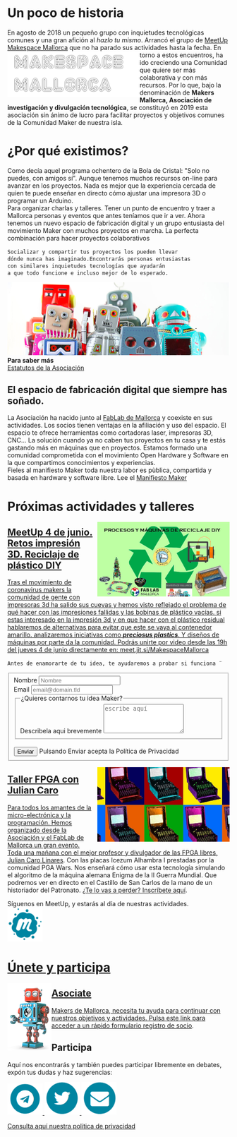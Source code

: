 # Un poco de historia
En agosto de 2018 un pequeño grupo con inquietudes tecnológicas comunes y una gran afición al _hazlo tu mismo_. Arrancó el grupo de [MeetUp Makespace Mallorca](https://www.meetup.com/es-ES/Meetup-de-Startups-de-tecnologia-en-Palma/?_locale=es-ES) que no ha parado sus actividades hasta la fecha. 
<img src="./images/makespacemallorca_logo.png" width="300" align="left" />
En torno a estos encuentros, ha ido creciendo una Comunidad que quiere ser más colaborativa y con más recursos. Por lo que, bajo la denominación de **Makers Mallorca, Asociación de investigación y divulgación tecnológica**, se constituyó en 2019 esta asociación sin ánimo de lucro para facilitar proyectos y objetivos comunes de la Comunidad Maker de nuestra isla. 

# ¿Por qué existimos?
Como decía aquel programa ochentero de la Bola de Cristal: "Solo no puedes, con amigos sí". Aunque tenemos muchos recursos on-line para avanzar en los proyectos. Nada es mejor que la experiencia cercada de quien te puede enseñar en directo cómo ajustar una impresora 3D o programar un Arduino. 
<br>
Para organizar charlas y talleres. Tener un punto de encuentro y traer a Mallorca personas y eventos que antes teníamos que ir a ver. 
Ahora tenemos un nuevo espacio de fabricación digital y un grupo entusiasta del movimiento Maker con muchos proyectos en marcha. La perfecta combinación para hacer proyectos colaborativos

```text
Socializar y compartir tus proyectos los pueden llevar
dónde nunca has imaginado.Encontrarás personas entusiastas 
con similares inquietudes tecnologías que ayudarán
a que todo funcione e incluso mejor de lo esperado.
```
![Branching](https://raw.githubusercontent.com/Makespace-Mallorca/makespacemallorca.github.io/master/images/makespace_banner.png)
**Para saber más**  
[Estatutos de la Asociación](https://github.com/Makespace-Mallorca/Estatutos-Reglamento/blob/master/Estatutos.md)

## El espacio de fabricación digital que siempre has soñado.
La Asociación ha nacido junto al [FabLab de Mallorca](http://fablabmallorca.com/) y coexiste en sus actividades. Los socios tienen ventajas en la afiliación y uso del espacio. El espacio te ofrece herramientas como cortadoras laser, impresoras 3D, CNC… La solución cuando ya no caben tus proyectos en tu casa y te estás gastando más en máquinas que en proyectos.
Estamos formado una comunidad comprometida con el movimiento Open Hardware y Software en la que compartimos conocimientos y experiencias.
<br>
Fieles al manifiesto Maker toda nuestra labor es pùblica, compartida y basada en hardware y software libre. Lee el [Manifiesto Maker](https://github.com/Makespace-Mallorca/makespacemallorca.github.io/blob/master/images/makespacemallorca_manifesto.png?raw=true)

# Próximas actividades y talleres

<a href="https://www.meetup.com/es-ES/makespace-mallorca/"><img src="./images/3DReciclajeDIY.jpg" width="300" align="right" />

## MeetUp 4 de junio. Retos impresión 3D. Reciclaje de plástico DIY
Tras el movimiento de coronavirus makers la comunidad de gente con impresoras 3d ha salido sus cuevas y hemos visto reflejado el problema de qué hacer con las impresiones fallidas y las bobinas de plástico vacías.
si estas interesado en la impresión 3d y en que hacer con el plástico residual hablaremos de alternativas para evitar que este se vaya al contenedor amarillo.
analizaremos iniciativas como _**preciosus plastics**_.
Y diseños de máquinas por parte da la comunidad.
Podrás unirte por video desde las 19h del jueves 4 de junio directamente en: [meet.jit.si/MakespaceMallorca](https://meet.jit.si/MakespaceMallorca)
<br>
```text
Antes de enamorarte de tu idea, te ayudaremos a probar si funciona ¨
```

<form id="fs-frm" name="Nuevas iniciativas MAKERs contra el COVID-19" accept-charset="utf-8" action="https://formspree.io/xknqwkqb" method="POST">
  <fieldset id="fs-frm-inputs">
    <label for="forull-name">Nombre</label>
    <input type="text" name="nombre" id="nombre" placeholder="Nombre" required="">
    <br>
    <label for="email-address">Email</label>
    <input type="email" name="email" id="email" placeholder="email@domain.tld" required="">       
    <br>
    <fieldset class="direccion">
      <legend>¿Quieres contarnos tu idea Maker?</legend>
      <label for="note">Describela aqui brevemente</label>
      <textarea rows="4" name="comentarios" id="comentarios" placeholder="escribe aquí"></textarea>
      <input type="hidden" name="_subject" id="email-subject" value="Registration Form Submission">
    </fieldset>
    <br>
    <input type="submit" value="Enviar">
    <label for="submit">Pulsando Enviar acepta la Política de Privacidad</label>
  </fieldset>
</form>

<a href="./registro-taller-FPGA.html"><img src="https://raw.githubusercontent.com/Makespace-Mallorca/taller_FPGA/master/highres_489017954.jpeg" width="300" align="right" />

## Taller FPGA con Julian Caro
Para todos los amantes de la micro-electrónica y la programación. Hemos organizado desde la Asociación y el FabLab de Mallorca un gran evento. 
<br>
Toda una mañana con el mejor profesor y divulgador de las FPGA libres, [Julian Caro Linares](https://github.com/jcarolinares). Con las placas Icezum Alhambra I prestadas por la comunidad PGA Wars. Nos enseñará cómo usar esta tecnología simulando el algoritmo de la máquina alemana Enigma de la II Guerra Mundial. Que podremos ver en directo en el Castillo de San Carlos de la mano de un historiador del Patronato.
[¿Te lo vas a perder? Inscríbete aquí](./registro-taller-FPGA.html).

Síguenos en MeetUp, y estarás al día de nuestras actividades.
<br>
<a href="https://www.meetup.com/es-ES/makespace-mallorca/"><img src="./images/logo-meetup.png" width="80"/>

# Únete y participa
<a href="./registro-socio.html"><img src="./images/RobotRetro.png" width="100" align="left" />

## Asociate
Makers de Mallorca, necesita tu ayuda para continuar con nuestros objetivos y actividades. 
Pulsa este link para acceder a un rápido formulario [registro de socio](./registro-socio.html).

## Participa
Aquí nos encontrarás y también puedes participar libremente en debates, expón tus dudas y haz sugerencias:

<a href="https://t.me/joinchat/GA2cyBIjeJ5Zht2B9WhYKQ"><img src="./images/logo-telegram.png" width="80"/>
<a href="http://www.twitter.com/MakespacePMI"><img src="./images/logo-twitter.png" width="80"/>
<a href="mailto:makespace.mallorca@gmail.com"><img src="./images/logo-mail.png" width="80"/>


[Consulta aquí nuestra política de privacidad](./politica-de-privacidad-y-cookies.html)
